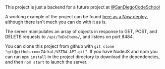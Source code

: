 This project is just a backend for a future project at [@SanDiegoCodeSchool](https://github.com/SanDiegoCodeSchool)

A working example of the project can be found [here as a Now deploy](https://node101-vstda-api.zarkal.now.sh/), although there isn't much you can do with it as is.

The server manipulates an array of objects in response to GET, POST, and DELETE requests to `/api/ToDoItems/`, and listens on port 8484.

You can clone this project from github with `git clone "git@github.com:Z4rkal/VSTDA-API.git"`. If you have NodeJS and npm you can run `npm install` in the project directory to download the dependencies, and then `npm start` to launch the server.